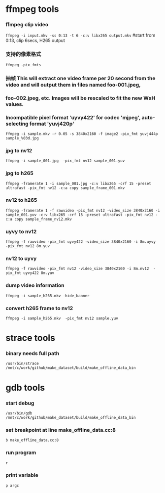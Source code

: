 # ffmpeg tools
### ffmpeg clip video
`ffmpeg -i input.mkv -ss 0:13 -t 6 -c:v libx265 output.mkv` #start from 0:13, clip 6secs, H265 output

### 支持的像素格式
`ffmpeg -pix_fmts`

### 抽帧 This will extract one video frame per 20 second from the video and will output them in files named foo-001.jpeg,
### foo-002.jpeg, etc. Images will be rescaled to fit the new WxH values.
### Incompatible pixel format 'uyvy422' for codec 'mjpeg', auto-selecting format 'yuvj420p'
`ffmpeg -i sample.mkv -r 0.05 -s 3840x2160 -f image2 -pix_fmt yuvj444p sample_%03d.jpg`

### jpg to nv12
`ffmpeg -i sample_001.jpg  -pix_fmt nv12 sample_001.yuv`

### jpg to h265
`ffmpeg -framerate 1 -i sample_001.jpg -c:v libx265 -crf 15 -preset ultrafast -pix_fmt nv12 -c:a copy sample_frame_001.mkv`

### nv12 to h265
`ffmpeg -framerate 1 -f rawvideo -pix_fmt nv12 -video_size 3840x2160 -i sample_001.yuv -c:v libx265 -crf 15 -preset ultrafast -pix_fmt nv12 -c:a copy sample_frame_nv12.mkv`

### uyvy to nv12
`ffmpeg -f rawvideo -pix_fmt uyvy422 -video_size 3840x2160 -i 8m.uyvy  -pix_fmt nv12 8m.yuv`

### nv12 to uyvy
`ffmpeg -f rawvideo -pix_fmt nv12 -video_size 3840x2160 -i 8m.nv12  -pix_fmt uyvy422 8m.yuv`

### dump video information
`ffmpeg -i sample_h265.mkv -hide_banner`

### convert h265 frame to nv12
`ffmpeg -i sample_h265.mkv  -pix_fmt nv12 sample.yuv`

# strace tools 
### binary needs full path
`/usr/bin/strace  /mnt/c/work/github/make_dataset/build/make_offline_data_bin`

# gdb tools
### start debug
`/usr/bin/gdb /mnt/c/work/github/make_dataset/build/make_offline_data_bin`

### set breakpoint at line make_offline_data.cc:8
`b make_offline_data.cc:8`
### run program
`r`
### print variable
`p argc`

